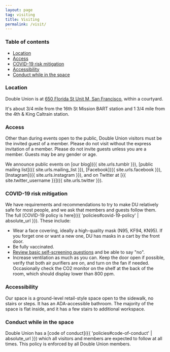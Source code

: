 ```yaml
---
layout: page
tag: visiting
title: Visiting
permalink: /visit/
---
```


### Table of contents

* [Location](#location)
* [Access](#access)
* [COVID-19 risk mitigation](#covid-19-risk-mitigation)
* [Accessibility](#accessibility)
* [Conduct while in the space](#conduct-while-in-the-space)

### Location

Double Union is at [650 Florida St Unit M, San Francisco](https://maps.app.goo.gl/JGSaEzRYWKjqMS3n8), within a courtyard.

It's about 3/4 mile from the 16th St Mission BART station and 1 3/4 mile from the 4th & King Caltrain station.

### Access

Other than during events open to the public, Double Union visitors must be the invited guest of a member. Please do not visit without the express invitation of a member. Please do not invite guests unless you are a member. Guests may be any gender or age.

We announce public events on [our blog]({{ site.urls.tumblr }}), [public mailing list]({{ site.urls.mailing_list }}), [Facebook]({{ site.urls.facebook }}), [Instagram]({{ site.urls.instagram }}), and on Twitter at [{{ site.twitter_username }}]({{ site.urls.twitter }}).

### COVID-19 risk mitigation

We have requirements and recommendations to try to make DU relatively safe for most people, and we ask that members and guests follow them. The full [COVID-19 policy is here]({{ 'policies#covid-19-policy' | absolute_url }}). These include:

* Wear a face covering, ideally a high-quality mask (N95, KF94, KN95). If you forget one or want a new one, DU has masks in a cart by the front door.
* Be fully vaccinated.
* [Review basic self-screening questions](https://sf.gov/sites/default/files/2020-08/HealthScreeningQuestions-11x17-081120.pdf) and be able to say "no".
* Increase ventilation as much as you can. Keep the door open if possible, verify that both air purifiers are on, and turn on the fan if needed. Occasionally check the CO2 monitor on the shelf at the back of the room, which should display lower than 800 ppm.

### Accessibility

Our space is a ground-level retail-style space open to the sidewalk, no stairs or steps. It has an ADA-accessible bathroom. The majority of the space is flat inside, and it has a few stairs to additional workspace.

### Conduct while in the space

Double Union has a [code of conduct]({{ 'policies#code-of-conduct' | absolute_url }}) which all visitors and members are expected to follow at all times. This policy is enforced by all Double Union members.
